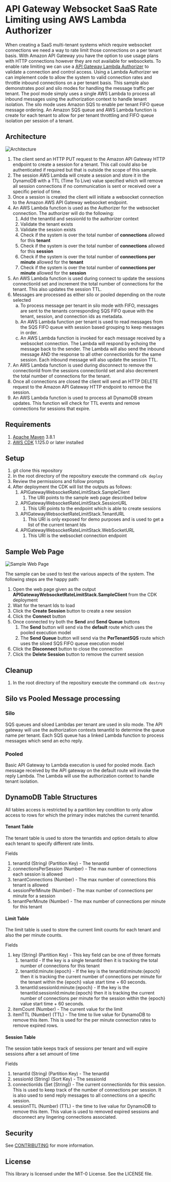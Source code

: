 # API Gateway Websocket SaaS Rate Limiting using AWS Lambda Authorizer

When creating a SaaS multi-tenant systems which require websocket connections we need a way to rate limit those connections on a per tenant basis. 
With Amazon API Gateway you have the option to use usage plans with HTTP connections however they are not available for websockets. 
To enable rate limiting we can use a <a href="https://docs.aws.amazon.com/apigateway/latest/developerguide/apigateway-use-lambda-authorizer.html">API Gateway Lambda Authorizer</a> to validate a connection and control access. 
Using a Lambda Authorizer we can implement code to allow the system to valid connection rates and throttle inbound connections on a per tenant basis.
This sample also demonstrates pool and silo modes for handling the message traffic per tenant.
The pool mode simply uses a single AWS Lambda to process all inbound messages using the authorization context to handle tenant isolation.
The silo mode uses Amazon SQS to enable per tenant FIFO queue message ordering. 
An Amazon SQS queue and AWS Lambda function is create for each tenant to allow for per tenant throttling and FIFO queue isolation per session of a tenant.

## Architecture
<img alt="Architecture" src="./images/architecture.png" />

1. The client send an HTTP PUT request to the Amazon API Gateway HTTP endpoint to create a session for a tenant. This call could also be authenticated if required but that is outside the scope of this sample.
2. The session AWS Lambda will create a session and store it in the DynamoDB with a TTL (Time To Live) value specified which will remove all session connections if no communication is sent or received over a specific period of time.
3. Once a session is created the client will initiate a websocket connection to the Amazon AWS API Gateway websocket endpoint.
4. An AWS Lambda function is used as the Authorizer for the websocket connection. The authorizer will do the following:
    1. Add the tenantId and sessionId to the authorizer context
    2. Validate the tenant exists
    3. Validate the session exists
    4. Check if the system is over the total number of <b>connections</b> allowed for this <b>tenant</b>
    5. Check if the system is over the total number of <b>connections</b> allowed for this <b>session</b>
    6. Check if the system is over the total number of <b>connections per minute</b> allowed for the <b>tenant</b>
    7. Check if the system is over the total number of <b>connections per minute</b> allowed for the <b>session</b>
5. An AWS Lambda function is used during connect to update the sessions connectionId set and increment the total number of connections for the tenant. This also updates the session TTL.
6. Messages are processed as either silo or pooled depending on the route selected 
   <ol type="a" style="list-style-type: lower-alpha;">
     <li>To process message per tenant in silo mode with FIFO, messages are sent to the tenants corresponding SQS FIFO queue with the tenant, session, and connection ids as metadata.</li>
     <li>An AWS Lambda function per tenant is used to read messages from the SQS FIFO queue with session based grouping to keep messages in order.</li>
     <li>An AWS Lambda function is invoked for each message received by a websocket connection. The Lambda will respond by echoing the message back to the sender. The Lambda will also send the inbound message AND the response to all other connectionIds for the same session. Each inbound message will also update the session TTL.</li>
   </ol>
7. An AWS Lambda function is used during disconnect to remove the connectionId from the sessions connectionId set and also decrement the total number of connections for the tenant.
8. Once all connections are closed the client will send an HTTP DELETE request to the Amazon API Gateway HTTP endpoint to remove the session.
9. An AWS Lambda function is used to process all DynamoDB stream updates. This function will check for TTL events and remove connections for sessions that expire.

## Requirements
1. <a href="https://maven.apache.org/">Apache Maven</a> 3.8.1
2. <a href="https://aws.amazon.com/cdk/">AWS CDK</a> 1.125.0 or later installed

## Setup
1. git clone this repository
2. In the root directory of the repository execute the command ```cdk deploy```
3. Review the permissions and follow prompts
4. After deployment the CDK will list the outputs as follows:
   1. APIGatewayWebsocketRateLimitStack.SampleClient
      1. The URI points to the sample web page described below
   2. APIGatewayWebsocketRateLimitStack.SessionURL
      1. This URI points to the endpoint which is able to create sessions
   3. APIGatewayWebsocketRateLimitStack.TenantURL
      1. This URI is only exposed for demo purposes and is used to get a list of the current tenant Ids
   4. APIGatewayWebsocketRateLimitStack.WebSocketURL
      1. This URI is the websocket connection endpoint

## Sample Web Page
<img alt="Sample Web Page" src="./images/sample.jpg" />

The sample can be used to test the various aspects of the system. The following steps are the happy path:
1. Open the web page given as the output **APIGatewayWebsocketRateLimitStack.SampleClient** from the CDK deployment
2. Wait for the tenant Ids to load
3. Click the **Create Session** button to create a new session
4. Click the **Connect** button
5. Once connected try both the **Send** and **Send Queue** buttons
   1. The **Send** button will send via the **default** route which uses the pooled execution model
   2. The **Send Queue** button will send via the **PerTenantSQS** route which uses the siloed SQS FIFO queue execution model
6. Click the **Disconnect** button to close the connection
7. Click the **Delete Session** button to remove the current session

## Cleanup
1. In the root directory of the repository execute the command ```cdk destroy```

## Silo vs Pooled Message processing
### Silo
SQS queues and siloed Lambdas per tenant are used in silo mode. The API gateway will use the authorization contexts tenantId to determine the queue name per tenant. Each SQS queue has a linked Lambda function to process messages which send an echo reply.
### Pooled
Basic API Gateway to Lambda execution is used for pooled mode. Each message received by the API gateway on the default route will invoke the reply Lambda. The Lambda will use the authorization context to handle tenant isolation.

## DynamoDB Table Structures
All tables access is restricted by a partition key condition to only allow access to rows for which the primary index matches the current tenantId.

#### Tenant Table
The tenant table is used to store the tenantIds and option details to allow each tenant to specify different rate limits.

Fields
1. tenantId (String) (Partition Key) - The tenantId
2. connectionsPerSession (Number) - The max number of connections each session is allowed
3. tenantConnections (Number) - The max number of connections this tenant is allowed
4. sessionPerMinute (Number) - The max number of connections per minute for a session
5. tenantPerMinute (Number) - The max number of connections per minute for this tenant

#### Limit Table
The limit table is used to store the current limit counts for each tenant and also the per minute counts.

Fields
1. key (String) (Partition Key) - This key field can be one of three formats
    1. tenantId - If the key is a single tenantId then it is tracking the total number of connections for this tenant
    2. tenantId:minute:{epoch} - If the key is the tenantId:minute:{epoch} then it is tracking the current number of connections per minute for the tenant within the {epoch} value start time + 60 seconds.
    3. tenantId:sessionId:minute:{epoch} - If the key is the tenantId:sessionId:minute:{epoch} then it is tracking the current number of connections per minute for the session within the {epoch} value start time + 60 seconds.
2. itemCount (Number) - The current value for the limit
3. itemTTL (Number) (TTL) - The time to live value for DynamoDB to remove this item. This is used for the per minute connection rates to remove expired rows.

#### Session Table
The session table keeps track of sessions per tenant and will expire sessions after a set amount of time

Fields
1. tenantId (String) (Partition Key) - The tenantId
2. sessionId (String) (Sort Key) - The sessionId
3. connectionIds (Set [String]) - The current connectionIds for this session. This is used to keep track of the number of connections per session. It is also used to send reply messages to all connections on a specific session.
4. sessionTTL (Number) (TTL) - the time to live value for DynamoDB to remove this item. This value is used to removed expired sessions and disconnect any lingering connections associated.

## Security

See [CONTRIBUTING](CONTRIBUTING.md#security-issue-notifications) for more information.

## License

This library is licensed under the MIT-0 License. See the LICENSE file.